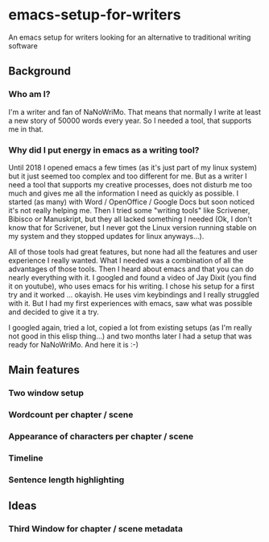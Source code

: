 # emacs-setup-for-writers
An emacs setup for writers looking for an alternative to traditional writing software

## Background
### Who am I?
I'm a writer and fan of NaNoWriMo. That means that normally I write at least a new story of 50000 words every year. So I needed a tool, that supports me in that. 
### Why did I put energy in emacs as a writing tool?
Until 2018 I opened emacs a few times (as it's just part of my linux system) but it just seemed too complex and too different for me. But as a writer I need a tool that supports my creative processes, does not disturb me too much and gives me all the information I need as quickly as possible. I started (as many) with Word / OpenOffice / Google Docs but soon noticed it's not really helping me. Then I tried some "writing tools" like Scrivener, Bibisco or Manuskript, but they all lacked something I needed (Ok, I don't know that for Scrivener, but I never got the Linux version running stable on my system and they stopped updates for linux anyways...).

All of those tools had great features, but none had all the features and user experience I really wanted. What I needed was a combination of all the advantages of those tools. Then I heard about emacs and that you can do nearly everything with it. I googled and found a video of Jay Dixit (you find it on youtube), who uses emacs for his writing. I chose his setup for a first try and it worked ... okayish. He uses vim keybindings and I really struggled with it. But I had my first experiences with emacs, saw what was possible and decided to give it a try. 

I googled again, tried a lot, copied a lot from existing setups (as I'm really not good in this elisp thing...) and two months later I had a setup that was ready for NaNoWriMo. And here it is :-)
## Main features
### Two window setup
### Wordcount per chapter / scene
### Appearance of characters per chapter / scene
### Timeline
### Sentence length highlighting
## Ideas
### Third Window for chapter / scene metadata 
